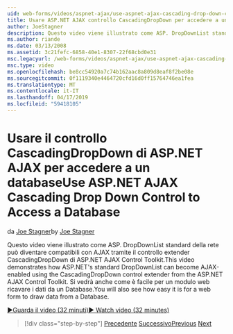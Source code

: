 ```yaml
---
uid: web-forms/videos/aspnet-ajax/use-aspnet-ajax-cascading-drop-down-control-to-access-a-database
title: Usare ASP.NET AJAX controllo CascadingDropDown per accedere a un Database | Microsoft Docs
author: JoeStagner
description: Questo video viene illustrato come ASP. DropDownList standard della rete può diventare compatibili con AJAX tramite il controllo extender CascadingDropDown dal controllo del codice AJAX di ASP.NET...
ms.author: riande
ms.date: 03/13/2008
ms.assetid: 3c21fefc-6858-40e1-8307-22f68cbd0e31
msc.legacyurl: /web-forms/videos/aspnet-ajax/use-aspnet-ajax-cascading-drop-down-control-to-access-a-database
msc.type: video
ms.openlocfilehash: be8cc54920a7c74b162aac8a809d8eaf8f2be08e
ms.sourcegitcommit: 0f1119340e4464720cfd16d0ff15764746ea1fea
ms.translationtype: MT
ms.contentlocale: it-IT
ms.lasthandoff: 04/17/2019
ms.locfileid: "59418105"
---
```

# <a name="use-aspnet-ajax-cascading-drop-down-control-to-access-a-database"></a><span data-ttu-id="32aac-103">Usare il controllo CascadingDropDown di ASP.NET AJAX per accedere a un database</span><span class="sxs-lookup"><span data-stu-id="32aac-103">Use ASP.NET AJAX Cascading Drop Down Control to Access a Database</span></span>

<span data-ttu-id="32aac-104">da [Joe Stagner](https://github.com/JoeStagner)</span><span class="sxs-lookup"><span data-stu-id="32aac-104">by [Joe Stagner](https://github.com/JoeStagner)</span></span>

<span data-ttu-id="32aac-105">Questo video viene illustrato come ASP. DropDownList standard della rete può diventare compatibili con AJAX tramite il controllo extender CascadingDropDown di ASP.NET AJAX Control Toolkit.</span><span class="sxs-lookup"><span data-stu-id="32aac-105">This video demonstrates how ASP.NET's standard DropDownList can become AJAX-enabled using the CascadingDropDown control extender from the ASP.NET AJAX Control Toolkit.</span></span> <span data-ttu-id="32aac-106">Si vedrà anche come è facile per un modulo web ricavare i dati da un Database.</span><span class="sxs-lookup"><span data-stu-id="32aac-106">You will also see how easy it is for a web form to draw data from a Database.</span></span>

[<span data-ttu-id="32aac-107">&#9654;Guarda il video (32 minuti)</span><span class="sxs-lookup"><span data-stu-id="32aac-107">&#9654; Watch video (32 minutes)</span></span>](https://channel9.msdn.com/Blogs/ASP-NET-Site-Videos/use-aspnet-ajax-cascading-drop-down-control-to-access-a-database)

> [!div class="step-by-step"]
> <span data-ttu-id="32aac-108">[Precedente](two-simple-techniques-for-triggering-updates-to-update-panels.md)
> [Successivo](implement-infinite-data-patterns-in-ajax.md)</span><span class="sxs-lookup"><span data-stu-id="32aac-108">[Previous](two-simple-techniques-for-triggering-updates-to-update-panels.md)
[Next](implement-infinite-data-patterns-in-ajax.md)</span></span>
